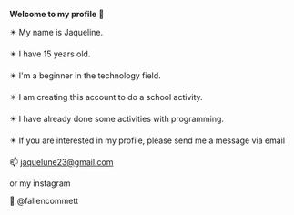 **Welcome to my profile** 🍒

✴️ My name is Jaqueline.

✴️ I have 15 years old.

✴️ I'm a beginner in the technology field.

✴️ I am creating this account to do a school activity.

✴️ I have already done some activities with programming.

✴️ If you are interested in my profile, please send me a message via email 

📫 jaquelune23@gmail.com

or my instagram

🍒 @fallencommett


